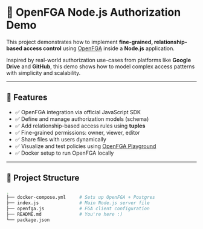 # 🔐 OpenFGA Node.js Authorization Demo

This project demonstrates how to implement **fine-grained, relationship-based access control** using [OpenFGA](https://openfga.dev) inside a **Node.js** application.

Inspired by real-world authorization use-cases from platforms like **Google Drive** and **GitHub**, this demo shows how to model complex access patterns with simplicity and scalability.

---

## 📌 Features

- ✅ OpenFGA integration via official JavaScript SDK
- ✅ Define and manage authorization models (schema)
- ✅ Add relationship-based access rules using **tuples**
- ✅ Fine-grained permissions: owner, viewer, editor
- ✅ Share files with users dynamically
- ✅ Visualize and test policies using [OpenFGA Playground](https://play.fga.dev)
- ✅ Docker setup to run OpenFGA locally

---

## 📂 Project Structure

```bash
.
├── docker-compose.yml     # Sets up OpenFGA + Postgres
├── index.js               # Main Node.js server file
├── openfga.js             # FGA client configuration
├── README.md              # You're here :)
└── package.json
```
